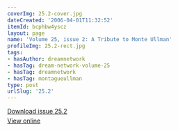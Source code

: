 ```yaml
---
coverImg: 25.2-cover.jpg
dateCreated: '2006-04-01T11:32:52'
itemId: bcphbw4yscz
layout: page
name: 'Volume 25, issue 2: A Tribute to Monte Ullman'
profileImg: 25.2-rect.jpg
tags:
- hasAuthor: dreamnetwork
- hasTag: dream-network-volume-25
- hasTag: dreamnetwork
- hasTag: montagueullman
type: post
urlSlug: '25.2'
---
```

<p style="margin-block-end: 5px; margin-block-start: 5px;"><a href="../files/pdfs/Volume_25/25.2_monte_ullman.pdf" download="">Download issue 25.2</a></p><p style="margin-block-end: 5px; margin-block-start: 5px;"><a href="../files/pdfs/Volume_25/25.2_monte_ullman.pdf">View online</a></p>
